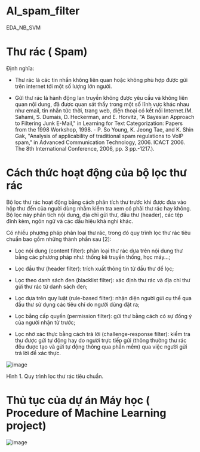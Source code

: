# AI_spam_filter
EDA_NB_SVM

# Thư rác ( Spam)
Định nghĩa: 
- Thư rác là các tin nhắn không liên quan hoặc không phù hợp được gửi trên internet tới một số lượng lớn người.

- Gửi thư rác là hành động lan truyền không được yêu cầu và không liên quan nội dung, đã được quan sát thấy trong một số lĩnh vực khác nhau như email, tin nhắn tức thời, trang web, điện thoại có kết nối Internet.(M. Sahami, S. Dumais, D. Heckerman, and E. Horvitz, "A Bayesian Approach to Filtering Junk E-Mail," in Learning for Text Categorization: Papers from the 1998 Workshop, 1998. - P. So Young, K. Jeong Tae, and K. Shin Gak, "Analysis of applicability of traditional spam regulations to VoIP spam," in Advanced Communication Technology, 2006. ICACT 2006. The 8th International Conference, 2006, pp. 3 pp.-1217.).

# Cách thức hoạt động của bộ lọc thư rác
Bộ lọc thư rác hoạt động bằng cách phân tích thư trước khi được đưa vào hộp thư đến của người dùng nhằm kiểm tra xem có phải thư rác hay không. Bộ lọc này phân tích nội dung, địa chỉ gửi thư, đầu thư (header), các tệp đính kèm, ngôn ngữ và các dấu hiệu khả nghi khác.

Có nhiều phương pháp phân loại thư rác, trong đó quy trình lọc thư rác tiêu chuẩn bao gồm những thành phần sau [2]:

- Lọc nội dung (content filter): phân loại thư rác dựa trên nội dung thư bằng các phương pháp như: thống kê truyền thống, học máy...;

- Lọc đầu thư (header filter): trích xuất thông tin từ đầu thư để lọc;

- Lọc theo danh sách đen (blacklist filter): xác định thư rác và địa chỉ thư gửi thư rác từ danh sách đen;

- Lọc dựa trên quy luật (rule-based filter): nhận diện người gửi cụ thể qua đầu thư sử dụng các tiêu chí do người dùng đặt ra;

- Lọc bằng cấp quyền (permission filter): gửi thư bằng cách có sự đồng ý của người nhận từ trước;

- Lọc nhờ xác thực bằng cách trả lời (challenge-response filter): kiểm tra thư được gửi tự động hay do người trực tiếp gửi (thông thường thư rác đều được tạo và gửi tự động thông qua phần mềm) qua việc người gửi trả lời để xác thực.
 
![image](https://github.com/hanlucyen/AI_spam_filter/assets/92861887/c1262f0f-4a78-41f4-8552-ad73bff88e65)

Hình 1. Quy trình lọc thư rác tiêu chuẩn.

# Thủ tục của dự án Máy học ( Procedure of Machine Learning project)
![image](https://github.com/hanlucyen/AI_spam_filter/assets/92861887/d0f41b4f-e391-44cd-a766-419bf442db52)
